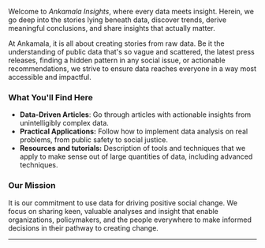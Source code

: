 
Welcome to *Ankamala Insights*, where every data meets insight. Herein, we go deep into the stories lying beneath data, discover trends, derive meaningful conclusions, and share insights that actually matter. 

At Ankamala, it is all about creating stories from raw data. Be it the understanding of public data that's so vague and scattered, the latest press releases, finding a hidden pattern in any social issue, or actionable recommendations, we strive to ensure data reaches everyone in a way most accessible and impactful.

### **What You'll Find Here**

- **Data-Driven Articles**: Go through articles with actionable insights from unintelligibly complex data.
- **Practical Applications:** Follow how to implement data analysis on real problems, from public safety to social justice.
- **Resources and tutorials:** Description of tools and techniques that we apply to make sense out of large quantities of data, including advanced techniques.
### **Our Mission**

It is our commitment to use data for driving positive social change. We focus on sharing keen, valuable analyses and insight that enable organizations, policymakers, and the people everywhere to make informed decisions in their pathway to creating change.

---

